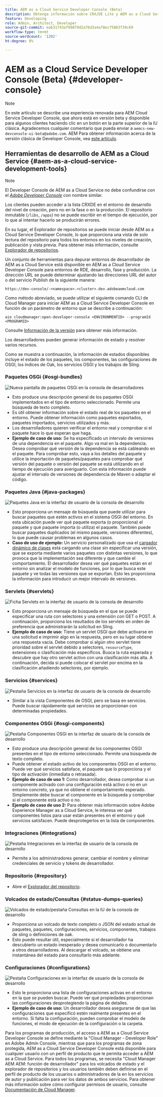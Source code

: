 ```yaml
---
title: AEM as a Cloud Service Developer Console (Beta)
description: Obtenga información sobre CRX/DE Lite y AEM as a Cloud Service Developer Console
feature: Developing
role: Admin, Architect, Developer
source-git-commit: ea631743af99879d2a76d3a4a78ecf5883f39c69
workflow-type: tm+mt
source-wordcount: '1202'
ht-degree: 0%

---
```



# AEM as a Cloud Service Developer Console (Beta) {#developer-console}

>[!NOTE]
>
>En este artículo se describe una experiencia renovada para AEM Cloud Service Developer Console, que ahora está en versión beta y disponible para algunos clientes haciendo clic en un botón en la parte superior de la IU clásica. Agradecemos cualquier comentario que pueda enviar a `aemcs-new-devconsole-ui-beta@adobe.com`. AEM Para obtener información acerca de la versión clásica de Developer Console, vea [este artículo](/help/implementing/developing/introduction/development-guidelines.md#crxde-lite-and-developer-console).

## Herramientas de desarrollo de AEM as a Cloud Service {#aem-as-a-cloud-service-development-tools}

>[!NOTE]
>El Developer Console de AEM as a Cloud Service no debe confundirse con el [*Adobe Developer Console*](https://developer.adobe.com/developer-console/) con nombre similar.
>

Los clientes pueden acceder a la lista CRXDE en el entorno de desarrollo del nivel de creación, pero no en la fase o en la producción. El repositorio inmutable (`/libs`, `/apps`) no se puede escribir en el tiempo de ejecución, por lo que al intentar hacerlo se producirán errores.

En su lugar, el Explorador de repositorios se puede iniciar desde AEM as a Cloud Service Developer Console, lo que proporciona una vista de solo lectura del repositorio para todos los entornos en los niveles de creación, publicación y vista previa. Para obtener más información, consulte [Explorador de repositorios](/help/implementing/developing/tools/repository-browser.md).

Un conjunto de herramientas para depurar entornos de desarrollador de AEM as a Cloud Service está disponible en AEM as a Cloud Service Developer Console para entornos de RDE, desarrollo, fase y producción. La dirección URL se puede determinar ajustando las direcciones URL del autor o del servicio Publish de la siguiente manera:

`https://dev-console/-<namespace>.<cluster>.dev.adobeaemcloud.com`

Como método abreviado, se puede utilizar el siguiente comando CLI de Cloud Manager para iniciar AEM as a Cloud Service Developer Console en función de un parámetro de entorno que se describe a continuación:

`aio cloudmanager:open-developer-console <ENVIRONMENTID> --programId <PROGRAMID>`

Consulte [Información de la versión](/help/release-notes/home.md) para obtener más información.

Los desarrolladores pueden generar información de estado y resolver varios recursos.

Como se muestra a continuación, la información de estados disponibles incluye el estado de los paquetes, los componentes, las configuraciones de OSGI, los índices de Oak, los servicios OSGI y los trabajos de Sling.

### Paquetes OSGi {#osgi-bundles}

![Nueva pantalla de paquetes OSGi en la consola de desarrolladores](/help/implementing/developing/introduction/assets/osgi-bundles.png)

* Esto produce una descripción general de los paquetes OSGI implementados en el tipo de entorno seleccionado. Permite una búsqueda de texto completo.
* Es útil obtener información sobre el estado real de los paquetes en el entorno. Puede obtener información como paquetes exportados, paquetes importados, servicios utilizados y más.
* Los desarrolladores quieren verificar el entorno real y comprobar si el paquete hace lo que esperan que haga.
* **Ejemplo de caso de uso:** Se ha especificado un intervalo de versiones de una dependencia en el paquete. Algo va mal en la dependencia. Desea comprobar qué versión de la dependencia se está cableando en el paquete. Para comprobar esto, vaya a los detalles del paquete y utilice la importación de paquetes/paquetes para comprobar qué versión del paquete o versión del paquete se está utilizando en el tiempo de ejecución para averiguarlo. Con esta información puede ajustar el intervalo de versiones de dependencia de Maven o adaptar el código.

### Paquetes Java {#java-packages}

![Paquetes Java en la interfaz de usuario de la consola de desarrollo](/help/implementing/developing/introduction/assets/java-packages-dev-console-ui.png)

* Esto proporciona un mensaje de búsqueda que puede utilizar para buscar paquetes que estén activos en el sistema OSGI del entorno. En esta ubicación puede ver qué paquete exporta (o proporciona) el paquete y qué paquete importa (o utiliza) el paquete. También puede buscar paquetes duplicados (el mismo paquete, versiones diferentes), lo que puede causar problemas en algunos casos.
* **Caso de uso de ejemplo:** Un servicio personalizado que usa el [cargador dinámico de clases](https://sling.apache.org/apidocs/sling9/org/apache/sling/commons/classloader/DynamicClassLoaderManager.html) está cargando una clase sin especificar una versión, que se exporta mediante varios paquetes con distintas versiones, lo que provoca que la implementación sea diferente y que cambie el comportamiento. El desarrollador desea ver qué paquetes están en el entorno sin analizar el modelo de funciones, por lo que busca este paquete y ve todas las versiones que se exportan. Esto les proporciona la información para introducir un mejor intervalo de versiones.

### Servlets {#servlets}

![Ficha Servlets en la interfaz de usuario de la consola de desarrollo](/help/implementing/developing/introduction/assets/servlets-dev-console-ui.png)

* Esto proporciona un mensaje de búsqueda en el que se puede especificar una ruta con selectores y una extensión con GET o POST. A continuación, proporciona los resultados de los servlets en orden de preferencia que administrarán la solicitud en Sling.
* **Ejemplo de caso de uso:** Tiene un servlet OSGI que debe activarse en una solicitud e imprimir algo en la respuesta, pero en su lugar obtiene una respuesta vacía. Debe comprobar si algún otro servlet tiene prioridad sobre el servlet debido a selectores, `resourceType`, extensiones o clasificación más específicos. Busca la ruta esperada y descubre que hay otro servlet activo con una clasificación más alta. A continuación, decida si puede colocar el servlet por encima en la clasificación añadiendo selectores, por ejemplo.

### Servicios {#services}

![Pestaña Servicios en la interfaz de usuario de la consola de desarrollo](/help/implementing/developing/introduction/assets/services-dev-console.png)

* Similar a la vista Componentes de OSGI, pero se basa en servicios. Puede buscar rápidamente qué servicios se proporcionan con determinadas propiedades.

### Componentes OSGi {#osgi-components}

![Pestaña Componentes OSGi en la interfaz de usuario de la consola de desarrollo](/help/implementing/developing/introduction/assets/osgi-components-dev-console.png)

* Esto produce una descripción general de los componentes OSGI presentes en el tipo de entorno seleccionado. Permite una búsqueda de texto completo.
* Puede obtener el estado activo de los componentes OSGI en el entorno. Puede ver qué servicios satisface, el paquete que lo proporciona y el tipo de activación (inmediata o retrasada).
* **Ejemplo de caso de uso 1:** Como desarrollador, desea comprobar si un componente activado con una configuración está activo o no en un entorno concreto, ya que no obtiene el comportamiento esperado. Simplemente debe buscar el componente en la búsqueda y comprobar si el componente está activo o no.
* **Ejemplo de caso de uso 2:** Para obtener más información sobre Adobe Experience Manager as a Cloud Service, le interesa ver qué componentes listos para usar están presentes en el entorno y qué servicios satisfacen. Puede desprotegerlos en la lista de componentes.

### Integraciones {#integrations}

![Pestaña Integraciones en la interfaz de usuario de la consola de desarrollo](/help/implementing/developing/introduction/assets/integrations-dev-console-ui.png)

* Permite a los administradores generar, cambiar el nombre y eliminar credenciales de servicio y tokens de desarrollador.

### Repositorio {#repository}

* Abre el [Explorador del repositorio](/help/implementing/developing/tools/repository-browser.md).

### Volcados de estado/Consultas {#status-dumps-queries}

![Volcados de estado/pestaña Consultas en la IU de la consola de desarrollo](/help/implementing/developing/introduction/assets/status-dumps-queries.png)

* Proporciona un volcado de texto completo o JSON del estado actual de paquetes, paquetes, configuraciones, servicios, componentes, trabajos de sling o definiciones de oak.
* Esto puede resultar útil, especialmente si el desarrollador ha descubierto un estado inesperado y desea comunicarlo o documentarlo a otros desarrolladores. Al descargar el volcado, se obtiene una instantánea del estado para consultarlo más adelante.

### Configuraciones {#configurations}

![Pestaña Configuraciones en la interfaz de usuario de la consola de desarrollo](/help/implementing/developing/introduction/assets/configurations-dev-console.png)

* Esto le proporciona una lista de configuraciones activas en el entorno en la que se pueden buscar. Puede ver qué propiedades proporcionan las configuraciones desprotegiendo la página de detalles.
* **Ejemplo de caso de uso:** Un desarrollador desea asegurarse de que las configuraciones que especificó estén realmente presentes en el entorno. Si falta la configuración, pueden comprobar el modelo de funciones, el modo de ejecución de la configuración o la carpeta.

Para los programas de producción, el acceso a AEM as a Cloud Service Developer Console se define mediante la &quot;Cloud Manager - Developer Role&quot; en Adobe Admin Console, mientras que para los programas de zona protegida, AEM as a Cloud Service Developer Console está disponible para cualquier usuario con un perfil de producto que le permita acceder a AEM as a Cloud Service. Para todos los programas, se necesita &quot;Cloud Manager AEM AEM: función de desarrollador&quot; para los volcados de estado y el explorador de repositorios y los usuarios también deben definirse en el perfil de producto de los usuarios o administradores de la en los servicios de autor y publicación para ver los datos de ambos servicios. Para obtener más información sobre cómo configurar permisos de usuario, consulte [Documentación de Cloud Manager](https://experienceleague.adobe.com/docs/experience-manager-cloud-manager/using/requirements/setting-up-users-and-roles.html).